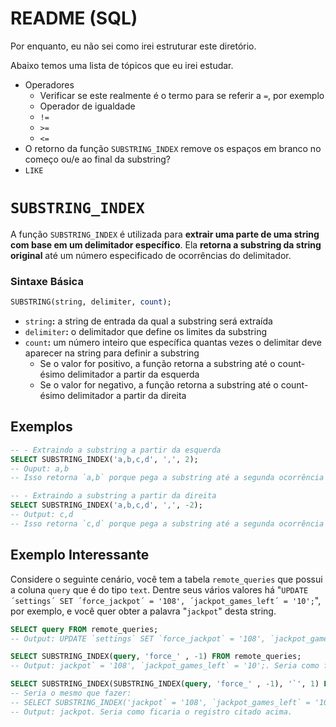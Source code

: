 # README (SQL)

Por enquanto, eu não sei como irei estruturar este diretório.

Abaixo temos uma lista de tópicos que eu irei estudar.

- Operadores
    + Verificar se este realmente é o termo para se referir a `=`, por exemplo
    + Operador de igualdade
    + `!=`
    + `>=`
    + `<=`
- O retorno da função `SUBSTRING_INDEX` remove os espaços em branco no começo ou/e ao final da substring?
- `LIKE`

# `SUBSTRING_INDEX`

A função `SUBSTRING_INDEX` é utilizada para **extrair uma parte de uma string com base em um delimitador específico**. Ela **retorna a substring da string original** até um número especificado de ocorrências do delimitador.

### Sintaxe Básica

```SQL
SUBSTRING(string, delimiter, count);
```

- `string`**:** a string de entrada da qual a substring será extraída
- `delimiter`**:** o delimitador que define os limites da substring
- `count`**:** um número inteiro que específica quantas vezes o delimitar deve aparecer na string para definir a substring
    + Se o valor for positivo, a função retorna a substring até o count-ésimo delimitador a partir da esquerda
    + Se o valor for negativo, a função retorna a substring até o count-ésimo delimitador a partir da direita

## Exemplos

```SQL
-- - Extraindo a substring a partir da esquerda
SELECT SUBSTRING_INDEX('a,b,c,d', ',', 2);
-- Ouput: a,b
-- Isso retorna `a,b` porque pega a substring até a segunda ocorrência da vírgula a partir da esquerda.

-- - Extraindo a substring a partir da direita
SELECT SUBSTRING_INDEX('a,b,c,d', ',', -2);
-- Output: c,d
-- Isso retorna `c,d` porque pega a substring até a segunda ocorrência da vírgula a partir da direita.
```

## Exemplo Interessante

Considere o seguinte cenário, você tem a tabela `remote_queries` que possui a coluna `query` que é do tipo `text`. Dentre seus vários valores há "`UPDATE ´settings´ SET ´force_jackpot´ = '108', ´jackpot_games_left´ = '10';`", por exemplo, e você quer obter a palavra "`jackpot`" desta string.

```SQL
SELECT query FROM remote_queries;
-- Output: UPDATE `settings` SET `force_jackpot` = '108', `jackpot_games_left` = '10';. Um dos registros.

SELECT SUBSTRING_INDEX(query, 'force_' , -1) FROM remote_queries;
-- Output: jackpot` = '108', `jackpot_games_left` = '10';. Seria como ficaria o registro citado acima.

SELECT SUBSTRING_INDEX(SUBSTRING_INDEX(query, 'force_' , -1), '`', 1) FROM remote_queries;
-- Seria o mesmo que fazer:
-- SELECT SUBSTRING_INDEX('jackpot` = '108', `jackpot_games_left` = '10';', '`', 1) FROM remote_queries;
-- Output: jackpot. Seria como ficaria o registro citado acima.
```
